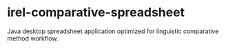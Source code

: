 # irel-comparative-spreadsheet
Java desktop spreadsheet application optimized for linguistic comparative method workflow.
